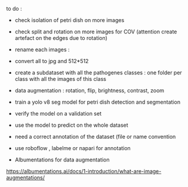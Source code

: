 to do : 
- check isolation of petri dish on more images
- check split and rotation on more images for COV (attention create artefact on the edges due to rotation)
- rename each images : 
- convert all to jpg and 512*512 
- create a subdataset with all the pathogenes classes : one folder per class with all the images of this class
- data augmentation : rotation, flip, brightness, contrast, zoom
- train a yolo v8 seg model  for petri dish detection and segmentation
- verify the model on a validation set
- use the model to predict on the whole dataset
- need a correct annotation of the dataset (file or name convention

- use roboflow , labelme or napari for annotation
- Albumentations for data augmentation

https://albumentations.ai/docs/1-introduction/what-are-image-augmentations/
